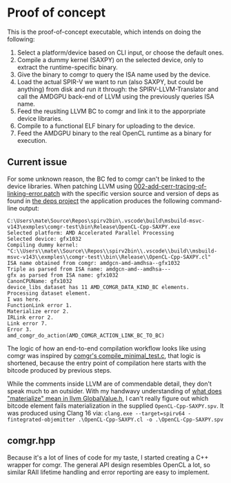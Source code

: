 # Proof of concept

This is the proof-of-concept executable, which intends on doing the following:

1. Select a platform/device based on CLI input, or choose the default ones.
2. Compile a dummy kernel (SAXPY) on the selected device, only to extract the runtime-specific binary.
3. Give the binary to comgr to query the ISA name used by the device.
4. Load the actual SPIR-V we want to run (also SAXPY, but could be anything) from disk and run it through: the SPIRV-LLVM-Translator and call the AMDGPU back-end of LLVM using the previously queries ISA name.
5. Feed the reuslting LLVM BC to comgr and link it to the apporpriate device libraries.
6. Compile to a functional ELF binary for uploading to the device.
7. Feed the AMDGPU binary to the real OpenCL runtime as a binary for execution.

## Current issue

For some unknown reason, the BC fed to comgr can't be linked to the device libraries. When patching LLVM using [002-add-cerr-tracing-of-linking-error.patch](../../external/patches/llvm-project/002-add-cerr-tracing-of-linking-error.patch) with the specific version source and version of deps as found in [the deps project](../../external/CMakeLists.txt) the application produces the following command-line output:

```none
C:\Users\mate\Source\Repos\spirv2bin\.vscode\build\msbuild-msvc-v143\exmples\comgr-test\bin\Release\OpenCL-Cpp-SAXPY.exe
Selected platform: AMD Accelerated Parallel Processing
Selected device: gfx1032
Compiling dummy kernel: "C:\\Users\\mate\\Source\\Repos\\spirv2bin\\.vscode\\build\\msbuild-msvc-v143\\exmples\\comgr-test\\bin\\Release\\OpenCL-Cpp-SAXPY.cl"
ISA name obtained from comgr: amdgcn-amd-amdhsa--gfx1032
Triple as parsed from ISA name: amdgcn-amd--amdhsa---
gfx as parsed from ISA name: gfx1032
CanonCPUName: gfx1032
device_libs_dataset has 11 AMD_COMGR_DATA_KIND_BC elements.
Processing dataset element.
I was here.
FunctionLink error 1.
Materialize error 2.
IRLink error 2.
Link error 7.
Error 3.
amd_comgr_do_action(AMD_COMGR_ACTION_LINK_BC_TO_BC)
```

The logic of how an end-to-end compilation workflow looks like using comgr was inspired by [comgr's compile_minimal_test.c](https://github.com/RadeonOpenCompute/ROCm-CompilerSupport/blob/amd-stg-open/lib/comgr/test/compile_minimal_test.c), that logic is shortened, because the entry point of compilation here starts with the bitcode produced by previous steps.

While the comments inside LLVM are of commendable detail, they don't speak much to an outsider. With my handwavy understanding of [what does "materialize" mean in llvm GlobalValue.h](https://stackoverflow.com/questions/45642228/what-does-materialize-mean-in-llvm-globalvalue-h), I can't really figure out which bitcode element fails materialization in the supplied `OpenCL-Cpp-SAXPY.spv`. It was produced using Clang 16 via: `clang.exe --target=spirv64 -fintegrated-objemitter .\OpenCL-Cpp-SAXPY.cl -o .\OpenCL-Cpp-SAXPY.spv`

## comgr.hpp

Because it's a lot of lines of code for my taste, I started creating a C++ wrapper for comgr. The general API design resembles OpenCL a lot, so similar RAII lifetime handling and error reporting are easy to implement.
